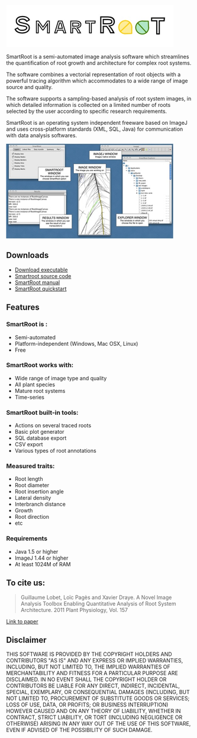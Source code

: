 
![logo](https://raw.githubusercontent.com/SmartRoot/SmartRoot-Installation/master/img/smartroot.jpg)

SmartRoot is a semi-automated image analysis software which streamlines the quantification of root growth and architecture for complex root systems.

The software combines a vectorial representation of root objects with a powerful tracing algorithm which accommodates to a wide range of image source and quality. 

The software supports a sampling-based analysis of root system images, in which detailed information is collected on a limited number of roots selected by the user according to specific research requirements. 

SmartRoot is an operating system independent freeware based on ImageJ and uses cross-platform standards (XML, SQL, Java) for communication with data analysis softwares.

![screenshots](https://github.com/SmartRoot/SmartRoot-Installation/raw/master/img/smartroot1.jpg)

## Downloads

- [Download executable](https://github.com/SmartRoot/SmartRoot-Installation/raw/master/SmartRoot.zip)
- [Smartroot source code](https://github.com/SmartRoot/SmartRoot)
- [SmartRoot manual](https://github.com/SmartRoot/SmartRoot-Installation/raw/master/SmartRoot%20User%20Guide.pdf)
- [SmartRoot quickstart](https://github.com/SmartRoot/SmartRoot-Installation/raw/master/Quick%20Start%20SmartRoot.pdf)


## Features

### SmartRoot is :

- Semi-automated
- Platform-independent (Windows, Mac OSX, Linux)
- Free

### SmartRoot works with:

- Wide range of image type and quality
- All plant species
- Mature root systems
- Time-series 

### SmartRoot built-in tools:

- Actions on several traced roots
- Basic plot generator
- SQL database export
- CSV export
- Various types of root annotations

### Measured traits:

- Root length
- Root diameter
- Root insertion angle
- Lateral density
- Interbranch distance
- Growth
- Root direction
- etc
 

### Requirements

- Java 1.5 or higher
- ImageJ 1.44 or higher
- At least 1024M of RAM 




## To cite us:

>Guillaume Lobet, Loïc Pagès and Xavier Draye. A Novel Image Analysis Toolbox Enabling Quantitative Analysis of Root System Architecture. 2011 Plant Physiology, Vol. 157

[Link to paper](http://dx.doi.org/10.1104/pp.111.179895)

## Disclaimer

THIS SOFTWARE IS PROVIDED BY THE COPYRIGHT HOLDERS AND CONTRIBUTORS "AS IS" AND ANY EXPRESS OR IMPLIED WARRANTIES, INCLUDING, BUT NOT LIMITED TO, THE IMPLIED WARRANTIES OF MERCHANTABILITY AND FITNESS FOR A PARTICULAR PURPOSE ARE DISCLAIMED. IN NO EVENT SHALL THE COPYRIGHT HOLDER OR CONTRIBUTORS BE LIABLE FOR ANY DIRECT, INDIRECT, INCIDENTAL, SPECIAL, EXEMPLARY, OR CONSEQUENTIAL DAMAGES (INCLUDING, BUT NOT LIMITED TO, PROCUREMENT OF SUBSTITUTE GOODS OR SERVICES; LOSS OF USE, DATA, OR PROFITS; OR BUSINESS INTERRUPTION) HOWEVER CAUSED AND ON ANY THEORY OF LIABILITY, WHETHER IN CONTRACT, STRICT LIABILITY, OR TORT (INCLUDING NEGLIGENCE OR OTHERWISE) ARISING IN ANY WAY OUT OF THE USE OF THIS SOFTWARE, EVEN IF ADVISED OF THE POSSIBILITY OF SUCH DAMAGE.